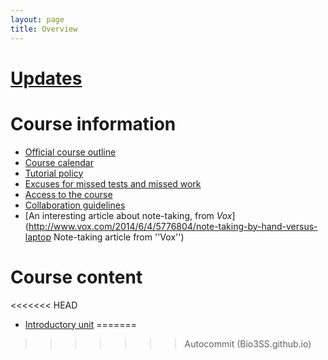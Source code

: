 ```yaml
---
layout: page
title: Overview
---
```


# [Updates](updates.html)

# Course information

* [Official course outline](materials/outline.pdf)
* [Course calendar](https://calendar.google.com/calendar/embed?src=f9g0s57fganutu9q5ugp5jhmuo%40group.calendar.google.com&ctz=America/Toronto
)
* [Tutorial policy](Tutorials.html)
* [Excuses for missed tests and missed work](Excuses.html)
* [Access to the course](Access.html)
* [Collaboration guidelines](Collaboration.html)
* [An interesting article about note-taking, from _Vox_](http://www.vox.com/2014/6/4/5776804/note-taking-by-hand-versus-laptop Note-taking article from ''Vox'')

# Course content
<<<<<<< HEAD

* [Introductory unit](intro.html)
=======
>>>>>>> Autocommit (Bio3SS.github.io)
